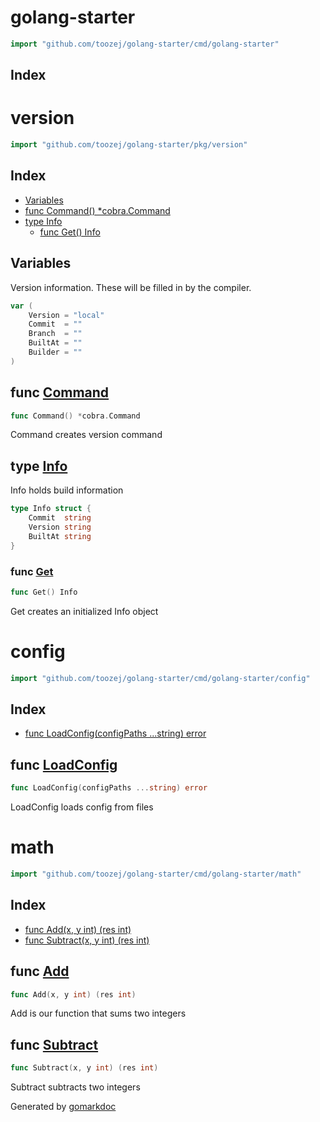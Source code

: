 <!-- Code generated by gomarkdoc. DO NOT EDIT -->

# golang\-starter

```go
import "github.com/toozej/golang-starter/cmd/golang-starter"
```

## Index



# version

```go
import "github.com/toozej/golang-starter/pkg/version"
```

## Index

- [Variables](<#variables>)
- [func Command() *cobra.Command](<#func-command>)
- [type Info](<#type-info>)
  - [func Get() Info](<#func-get>)


## Variables

Version information. These will be filled in by the compiler.

```go
var (
    Version = "local"
    Commit  = ""
    Branch  = ""
    BuiltAt = ""
    Builder = ""
)
```

## func [Command](<https://github.com/toozej/golang-starter/blob/main/package/pkg/version/version.go#L36>)

```go
func Command() *cobra.Command
```

Command creates version command

## type [Info](<https://github.com/toozej/golang-starter/blob/main/package/pkg/version/version.go#L20-L24>)

Info holds build information

```go
type Info struct {
    Commit  string
    Version string
    BuiltAt string
}
```

### func [Get](<https://github.com/toozej/golang-starter/blob/main/package/pkg/version/version.go#L27>)

```go
func Get() Info
```

Get creates an initialized Info object

# config

```go
import "github.com/toozej/golang-starter/cmd/golang-starter/config"
```

## Index

- [func LoadConfig(configPaths ...string) error](<#func-loadconfig>)


## func [LoadConfig](<https://github.com/toozej/golang-starter/blob/main/package/cmd/golang-starter/config/config.go#L18>)

```go
func LoadConfig(configPaths ...string) error
```

LoadConfig loads config from files

# math

```go
import "github.com/toozej/golang-starter/cmd/golang-starter/math"
```

## Index

- [func Add(x, y int) (res int)](<#func-add>)
- [func Subtract(x, y int) (res int)](<#func-subtract>)


## func [Add](<https://github.com/toozej/golang-starter/blob/main/package/cmd/golang-starter/math/math.go#L4>)

```go
func Add(x, y int) (res int)
```

Add is our function that sums two integers

## func [Subtract](<https://github.com/toozej/golang-starter/blob/main/package/cmd/golang-starter/math/math.go#L9>)

```go
func Subtract(x, y int) (res int)
```

Subtract subtracts two integers



Generated by [gomarkdoc](<https://github.com/princjef/gomarkdoc>)
